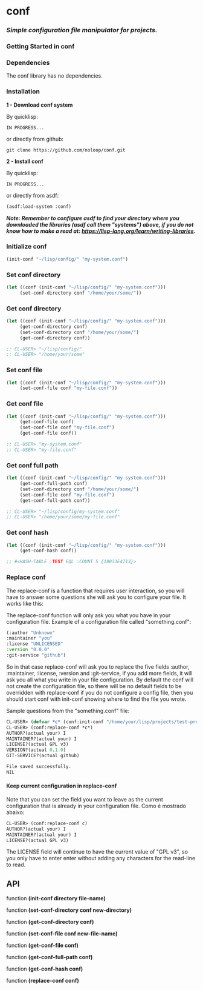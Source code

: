 # conf

### _Simple configuration file manipulator for projects._

### Getting Started in conf

### Dependencies

The conf library has no dependencies.

### Installation

**1 - Download conf system**

By quicklisp:

```
IN PROGRESS...
```

or directly from github:

```
git clone https://github.com/noloop/conf.git
```

**2 - Install conf**

By quicklisp:

```
IN PROGRESS...
```

or directly from asdf:

```lisp
(asdf:load-system :conf)
```

_**Note: Remember to configure asdf to find your directory where you downloaded the libraries (asdf call them "systems") above, if you do not know how to make a read at: https://lisp-lang.org/learn/writing-libraries.**_

### Initialize conf

```lisp
(init-conf "~/lisp/config/" "my-system.conf")

```

### Set conf directory

```lisp
(let ((conf (init-conf "~/lisp/config/" "my-system.conf")))
     (set-conf-directory conf "/home/your/some/"))
```

### Get conf directory

```lisp
(let ((conf (init-conf "~/lisp/config/" "my-system.conf")))
     (get-conf-directory conf)
     (set-conf-directory conf "/home/your/some/")
     (get-conf-directory conf))

;; CL-USER> "~/lisp/config/"
;; CL-USER> "/home/your/some"
```

### Set conf file

```lisp
(let ((conf (init-conf "~/lisp/config/" "my-system.conf")))
     (set-conf-file conf "my-file.conf"))
```

### Get conf file

```lisp
(let ((conf (init-conf "~/lisp/config/" "my-system.conf")))
     (get-conf-file conf)
     (set-conf-file conf "my-file.conf")
     (get-conf-file conf))

;; CL-USER> "my-system.conf"
;; CL-USER> "my-file.conf"
```

### Get conf full path

```lisp
(let ((conf (init-conf "~/lisp/config/" "my-system.conf")))
     (get-conf-full-path conf)
     (set-conf-directory conf "/home/your/some/")
     (set-conf-file conf "my-file.conf")
     (get-conf-full-path conf))

;; CL-USER> "~/lisp/config/my-system.conf"
;; CL-USER> "/home/your/some/my-file.conf"
```

### Get conf hash

```lisp
(let ((conf (init-conf "~/lisp/config/" "my-system.conf")))
     (get-conf-hash conf))

;; #<HASH-TABLE :TEST EQL :COUNT 5 {10033E4713}>
```

### Replace conf
The replace-conf is a function that requires user interaction, so you will have to answer some questions she will ask you to configure your file. It works like this:

The replace-conf function will only ask you what you have in your configuration file. Example of a configuration file called "something.conf":

```lisp
(:author "Unknown"
:maintainer "you"
:license "UNLICENSED"
:version "0.0.0"
:git-service "github")
```

So in that case replace-conf will ask you to replace the five fields :author, :maintainer, :license, :version and :git-service, if you add more fields, it will ask you all what you write in your file configuration. By default the conf will not create the configuration file, so there will be no default fields to be overridden with replace-conf if you do not configure a config file, then you should start conf with init-conf showing where to find the file you wrote.

Sample questions from the "something.conf" file:

```lisp
CL-USER> (defvar *c* (conf:init-conf "/home/your/lisp/projects/test-project/" "test-project.conf"))
CL-USER> (conf:replace-conf *c*)
AUTHOR?(actual your) I
MAINTAINER?(actual your) I
LICENSE?(actual GPL v3) 
VERSION?(actual 0.1.0) 
GIT-SERVICE?(actual github) 

File saved successfully.
NIL
```

#### Keep current configuration in replace-conf

Note that you can set the field you want to leave as the current configuration that is already in your configuration file. Como é mostrado abaixo:

```lisp
CL-USER> (conf:replace-conf c)
AUTHOR?(actual your) I
MAINTAINER?(actual your) I
LICENSE?(actual GPL v3) 
```

The LICENSE field will continue to have the current value of "GPL v3", so you only have to enter enter without adding any characters for the read-line to read.

## API

function **(init-conf directory file-name)**

function **(set-conf-directory conf new-directory)**

function **(get-conf-directory conf)**

function **(set-conf-file conf new-file-name)**

function **(get-conf-file conf)**

function **(get-conf-full-path conf)**

function **(get-conf-hash conf)**

function **(replace-conf conf)**


